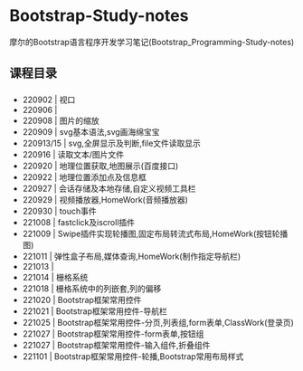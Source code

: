 # Bootstrap-Study-notes
摩尔的Bootstrap语言程序开发学习笔记(Bootstrap_Programming-Study-notes)

## 课程目录
### 
* 220902 | 视口
* 220906 | 
* 220908 | 图片的缩放
* 220909 | svg基本语法,svg画海绵宝宝
* 220913/15 | svg,全屏显示及判断,file文件读取显示
* 220916 | 读取文本/图片文件
* 220920 | 地理位置获取,地图展示(百度接口)
* 220922 | 地理位置添加点及信息框
* 220927 | 会话存储及本地存储,自定义视频工具栏
* 220929 | 视频播放器,HomeWork(音频播放器)
* 220930 | touch事件
* 221008 | fastclick及iscroll插件
* 221009 | Swipe插件实现轮播图,固定布局转流式布局,HomeWork(按钮轮播图)
* 221011 | 弹性盒子布局,媒体查询,HomeWork(制作指定导航栏)
* 221013 | 
* 221014 | 栅格系统
* 221018 | 栅格系统中的列嵌套,列的偏移
* 221020 | Bootstrap框架常用控件
* 221021 | Bootstrap框架常用控件-导航栏
* 221025 | Bootstrap框架常用控件-分页,列表组,form表单,ClassWork(登录页)
* 221027 | Bootstrap框架常用控件-form表单,按钮组
* 221027 | Bootstrap框架常用控件-输入组件,折叠组件
* 221101 | Bootstrap框架常用控件-轮播,Bootstrap常用布局样式